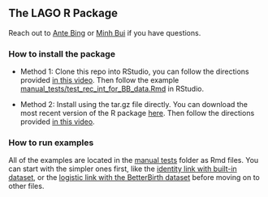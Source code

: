 ## The LAGO R Package

Reach out to [Ante Bing](mailto:abing@bu.edu) or [Minh Bui](mailto:minhb@bu.edu) if you have questions.


### How to install the package 
- Method 1: Clone this repo into RStudio, you can follow the directions provided [in this video](https://www.youtube.com/watch?v=NInwldFZgwA&t=275s).
  Then follow the example [manual_tests/test_rec_int_for_BB_data.Rmd](https://github.com/correspondMerchant/LAGO-R-Package/blob/main/manual_tests/test_rec_int_for_BB_data.Rmd)
  in RStudio.

- Method 2: Install using the tar.gz file directly. You can download the most recent version of the R package [here]().
  Then follow the directions provided [in this video](https://youtu.be/b6gp95C7j2U?si=7aMpdXzX4D32-m2O).

### How to run examples
  All of the examples are located in the [manual tests](https://github.com/correspondMerchant/LAGO-R-Package/tree/main/manual_tests) folder as Rmd files.
  You can start with the simpler ones first, like the [identity link with built-in dataset](https://github.com/correspondMerchant/LAGO-R-Package/blob/main/manual_tests/test_rec_int_for_cts_identity.Rmd), or the [logistic link with the BetterBirth dataset](https://github.com/correspondMerchant/LAGO-R-Package/blob/main/manual_tests/test_rec_int_for_BB_data.Rmd) before moving on to other files.
